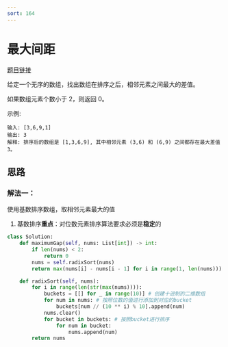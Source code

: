 ```yaml
---
sort: 164
---
```

# 最大间距

[题目链接](https://leetcode-cn.com/problems/maximum-gap/)


给定一个无序的数组，找出数组在排序之后，相邻元素之间最大的差值。

如果数组元素个数小于 2，则返回 0。

示例:
```
输入: [3,6,9,1]
输出: 3
解释: 排序后的数组是 [1,3,6,9], 其中相邻元素 (3,6) 和 (6,9) 之间都存在最大差值 3。
```

## 思路

### 解法一：
使用基数排序数组，取相邻元素最大的值
1. 基数排序**重点**：对位数元素排序算法要求必须是**稳定**的

```python
class Solution:
    def maximumGap(self, nums: List[int]) -> int:
        if len(nums) < 2:
            return 0
        nums = self.radixSort(nums)
        return max(nums[i] - nums[i - 1] for i in range(1, len(nums)))

    def radixSort(self, nums):
        for i in range(len(str(max(nums)))):
            buckets = [[] for _ in range(10)] # 创建十进制的二维数组
            for num in nums: # 按照位数的值进行添加到对应的bucket
                buckets[num // (10 ** i) % 10].append(num)
            nums.clear()
            for bucket in buckets: # 按照bucket进行排序
                for num in bucket:
                    nums.append(num)
        return nums
```

